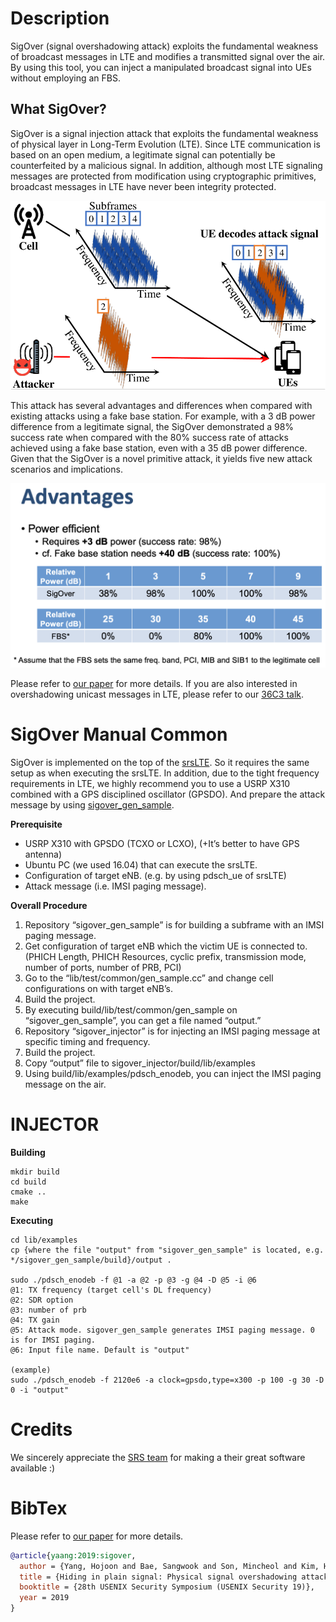 Description
========

SigOver (signal overshadowing attack) exploits the fundamental weakness of broadcast messages in LTE and modifies a transmitted signal over the air. By using this tool, you can inject a manipulated broadcast signal into UEs without employing an FBS. 

## What SigOver?
SigOver is a signal injection attack that exploits the fundamental weakness of physical layer in Long-Term Evolution (LTE). 
Since LTE communication is based on an open medium, a legitimate signal can potentially be counterfeited by a malicious signal. In addition, although most LTE signaling messages are protected from modification using cryptographic primitives, broadcast messages in LTE have never been integrity protected. 

![overview](./img/sigover.png)

This attack has several advantages and differences when compared with existing attacks using a fake base station. For example, with a 3 dB power difference from a legitimate signal, the SigOver demonstrated a 98% success rate when compared with the 80% success rate of attacks achieved using a fake base station, even with a 35 dB power difference. Given that the SigOver is a novel primitive attack, it yields five new attack scenarios and implications. 

![advantages](./img/Advantages.png)

Please refer to [our
paper](https://syssec.kaist.ac.kr/pub/2019/sec19-yang-hojoon.pdf) for more details. 
If you are also interested in overshadowing unicast messages in LTE, please refer to our [36C3 talk](https://media.ccc.de/v/36c3-10801-sigover_alpha). 


SigOver Manual Common
========

SigOver is implemented on the top of the [srsLTE](https://github.com/srsran/srsRAN). 
So it requires the same setup as when executing the srsLTE. 
In addition, due to the tight frequency requirements in LTE, we highly recommend you to use a USRP X310 combined with a GPS disciplined oscillator (GPSDO). 
And prepare the attack message by using [sigover_gen_sample](https://github.com/SysSec-KAIST/sigover_gen_sample). 

**Prerequisite**
 - USRP X310 with GPSDO (TCXO or LCXO), (+It’s better to have GPS antenna)
 - Ubuntu PC (we used 16.04) that can execute the srsLTE. 
 - Configuration of target eNB. (e.g. by using pdsch_ue of srsLTE)
 - Attack message (i.e. IMSI paging message). 

**Overall Procedure**
1. Repository “sigover_gen_sample” is for building a subframe with an IMSI paging message.
2. Get configuration of target eNB which the victim UE is connected to. (PHICH Length, PHICH Resources, cyclic prefix, transmission mode, number of ports, number of PRB, PCI)
3. Go to the “lib/test/common/gen_sample.cc” and change cell configurations on with target eNB’s. 
4. Build the project. 
5. By executing build/lib/test/common/gen_sample on “sigover_gen_sample”, you can get a file named “output.” 
6. Repository “sigover_injector” is for injecting an IMSI paging message at specific timing and frequency.
7. Build the project.
8. Copy “output” file to sigover_injector/build/lib/examples
9. Using build/lib/examples/pdsch_enodeb, you can inject the IMSI paging message on the air. 

INJECTOR
========

**Building**
```
mkdir build
cd build
cmake ..
make
```

**Executing**
```
cd lib/examples
cp {where the file "output" from "sigover_gen_sample" is located, e.g. */sigover_gen_sample/build}/output .

sudo ./pdsch_enodeb -f @1 -a @2 -p @3 -g @4 -D @5 -i @6
@1: TX frequency (target cell's DL frequency)
@2: SDR option
@3: number of prb
@4: TX gain
@5: Attack mode. sigover_gen_sample generates IMSI paging message. 0 is for IMSI paging.
@6: Input file name. Default is "output"

(example)
sudo ./pdsch_enodeb -f 2120e6 -a clock=gpsdo,type=x300 -p 100 -g 30 -D 0 -i "output"

```

# Credits
We sincerely appreciate the [SRS team](https://www.srs.io) for making a their great software available :)


# BibTex
Please refer to [our
paper](https://syssec.kaist.ac.kr/pub/2019/sec19-yang-hojoon.pdf) for more details. 
```bibtex
@article{yaang:2019:sigover,
  author = {Yang, Hojoon and Bae, Sangwook and Son, Mincheol and Kim, Hongil and Kim, Song Min and Kim, Yongdae},
  title = {Hiding in plain signal: Physical signal overshadowing attack on {LTE}},
  booktitle = {28th USENIX Security Symposium (USENIX Security 19)},
  year = 2019
}
```
